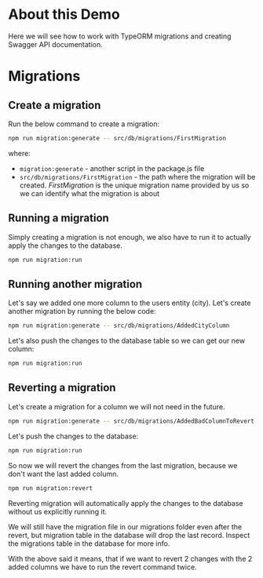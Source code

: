 # About this Demo

Here we will see how to work with TypeORM migrations and creating Swagger API documentation.

# Migrations

## Create a migration

Run the below command to create a migration:

```bash
npm run migration:generate -- src/db/migrations/FirstMigration
```

where:

- `migration:generate` - another script in the package.js file
- `src/db/migrations/FirstMigration` - the path where the migration will be created. _FirstMigration_ is the unique migration name provided by us so we can identify what the migration is about

## Running a migration

Simply creating a migration is not enough, we also have to run it to actually apply the changes to the database.

```bash
npm run migration:run
```

## Running another migration

Let's say we added one more column to the users entity (city). Let's create another migration by running the below code:

```bash
npm run migration:generate -- src/db/migrations/AddedCityColumn
```

Let's also push the changes to the database table so we can get our new column:

```bash
npm run migration:run
```

## Reverting a migration

Let's create a migration for a column we will not need in the future.

```bash
npm run migration:generate -- src/db/migrations/AddedBadColumnToRevert
```

Let's push the changes to the database:

```bash
npm run migration:run
```

So now we will revert the changes from the last migration, because we don't want the last added column.

```bash
npm run migration:revert
```

Reverting migration will automatically apply the changes to the database without us explicitly running it.

We will still have the migration file in our migrations folder even after the revert, but migration table in the database will drop the last record. Inspect the migrations table in the database for more info.

With the above said it means, that if we want to revert 2 changes with the 2 added columns we have to run the revert command twice.
